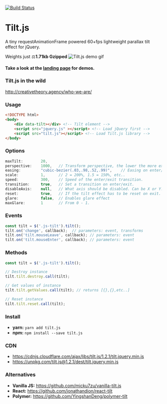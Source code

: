 [![Build Status](https://travis-ci.org/gijsroge/tilt.js.svg?branch=master)](https://travis-ci.org/gijsroge/tilt.js)

# Tilt.js
A tiny requestAnimationFrame powered 60+fps lightweight parallax tilt effect for jQuery. 

Weights just ⚖**1.71kb Gzipped**
![Tilt.js demo gif](http://gijsroge.github.io/tilt.js/tilt.js.gif)

#### Take a look at the **[landing page](http://gijsroge.github.io/tilt.js/)** for demos.

### Tilt.js in the wild
http://creativetheory.agency/who-we-are/

### Usage

```html
<!DOCTYPE html>
<body>
    <div data-tilt></div> <!-- Tilt element -->
    <script src="jquery.js" ></script> <!-- Load jQuery first -->
    <script src="tilt.js"></script> <!-- Load Tilt.js library -->
</body>
```

### Options
```js
maxTilt:        20,
perspective:    1000,   // Transform perspective, the lower the more extreme the tilt gets.
easing:         "cubic-bezier(.03,.98,.52,.99)",    // Easing on enter/exit.
scale:          1,      // 2 = 200%, 1.5 = 150%, etc..
speed:          300,    // Speed of the enter/exit transition.
transition:     true,   // Set a transition on enter/exit.
disableAxis:    null,   // What axis should be disabled. Can be X or Y.
reset:          true,   // If the tilt effect has to be reset on exit.
glare:          false,  // Enables glare effect
maxGlare:       1       // From 0 - 1.
```

### Events
```js
const tilt = $('.js-tilt').tilt();
tilt.on('change', callback);  // parameters: event, transforms
tilt.on('tilt.mouseLeave', callback); // parameters: event
tilt.on('tilt.mouseEnter', callback); // parameters: event
```

### Methods
```js
const tilt = $('.js-tilt').tilt();

// Destroy instance
tilt.tilt.destroy.call(tilt);

// Get values of instance
tilt.tilt.getValues.call(tilt); // returns [{},{},etc..]

// Reset instance
tilt.tilt.reset.call(tilt);
```

### Install
- **yarn:** `yarn add tilt.js`
- **npm:** `npm install --save tilt.js`

### CDN
- https://cdnjs.cloudflare.com/ajax/libs/tilt.js/1.2.1/tilt.jquery.min.js
- https://unpkg.com/tilt.js@1.2.1/dest/tilt.jquery.min.js

### Alternatives
- **Vanilla JS:** https://github.com/micku7zu/vanilla-tilt.js
- **React:** https://github.com/jonathandion/react-tilt
- **Polymer:** https://github.com/YingshanDeng/polymer-tilt
